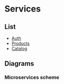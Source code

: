 # Services

## List

- [Auth](./auth/README.md)
- [Products](./products/README.md)
- [Catalog](./catalog/README.md)

## Diagrams

### Microservices scheme


